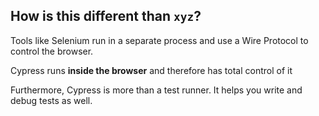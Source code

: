 ## How is this different than `xyz`?

Tools like Selenium run in a separate process and use a Wire Protocol to control the browser.

Cypress runs **inside the browser** and therefore has total control of it

Furthermore, Cypress is more than a test runner. It helps you write and debug tests as well.
